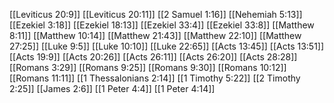[[Leviticus 20:9]]
[[Leviticus 20:11]]
[[2 Samuel 1:16]]
[[Nehemiah 5:13]]
[[Ezekiel 3:18]]
[[Ezekiel 18:13]]
[[Ezekiel 33:4]]
[[Ezekiel 33:8]]
[[Matthew 8:11]]
[[Matthew 10:14]]
[[Matthew 21:43]]
[[Matthew 22:10]]
[[Matthew 27:25]]
[[Luke 9:5]]
[[Luke 10:10]]
[[Luke 22:65]]
[[Acts 13:45]]
[[Acts 13:51]]
[[Acts 19:9]]
[[Acts 20:26]]
[[Acts 26:11]]
[[Acts 26:20]]
[[Acts 28:28]]
[[Romans 3:29]]
[[Romans 9:25]]
[[Romans 9:30]]
[[Romans 10:12]]
[[Romans 11:11]]
[[1 Thessalonians 2:14]]
[[1 Timothy 5:22]]
[[2 Timothy 2:25]]
[[James 2:6]]
[[1 Peter 4:4]]
[[1 Peter 4:14]]
